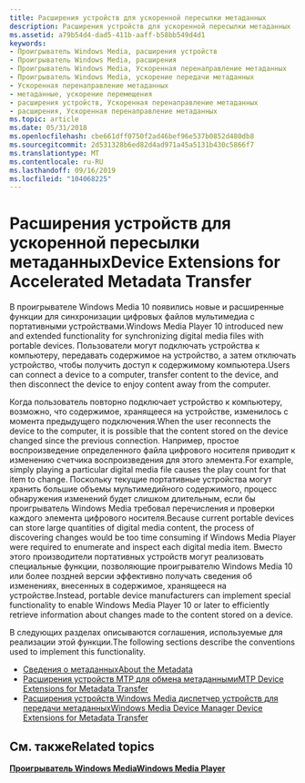 ```yaml
---
title: Расширения устройств для ускоренной пересылки метаданных
description: Расширения устройств для ускоренной пересылки метаданных
ms.assetid: a79b54d4-dad5-411b-aaff-b58bb549d4d1
keywords:
- Проигрыватель Windows Media, расширения устройств
- Проигрыватель Windows Media, расширения
- Проигрыватель Windows Media, Ускоренная перенаправление метаданных
- Проигрыватель Windows Media, ускорение передачи метаданных
- Ускоренная перенаправление метаданных
- метаданные, ускорение перемещения
- расширения устройств, Ускоренная перенаправление метаданных
- расширения, Ускоренная перенаправление метаданных
ms.topic: article
ms.date: 05/31/2018
ms.openlocfilehash: cbe661dff0750f2ad46bef96e537b0852d480db8
ms.sourcegitcommit: 2d531328b6ed82d4ad971a45a5131b430c5866f7
ms.translationtype: MT
ms.contentlocale: ru-RU
ms.lasthandoff: 09/16/2019
ms.locfileid: "104068225"
---
```

# <a name="device-extensions-for-accelerated-metadata-transfer"></a><span data-ttu-id="cb256-111">Расширения устройств для ускоренной пересылки метаданных</span><span class="sxs-lookup"><span data-stu-id="cb256-111">Device Extensions for Accelerated Metadata Transfer</span></span>

<span data-ttu-id="cb256-112">В проигрывателе Windows Media 10 появились новые и расширенные функции для синхронизации цифровых файлов мультимедиа с портативными устройствами.</span><span class="sxs-lookup"><span data-stu-id="cb256-112">Windows Media Player 10 introduced new and extended functionality for synchronizing digital media files with portable devices.</span></span> <span data-ttu-id="cb256-113">Пользователи могут подключать устройства к компьютеру, передавать содержимое на устройство, а затем отключать устройство, чтобы получить доступ к содержимому компьютера.</span><span class="sxs-lookup"><span data-stu-id="cb256-113">Users can connect a device to a computer, transfer content to the device, and then disconnect the device to enjoy content away from the computer.</span></span>

<span data-ttu-id="cb256-114">Когда пользователь повторно подключает устройство к компьютеру, возможно, что содержимое, хранящееся на устройстве, изменилось с момента предыдущего подключения.</span><span class="sxs-lookup"><span data-stu-id="cb256-114">When the user reconnects the device to the computer, it is possible that the content stored on the device changed since the previous connection.</span></span> <span data-ttu-id="cb256-115">Например, простое воспроизведение определенного файла цифрового носителя приводит к изменению счетчика воспроизведения для этого элемента.</span><span class="sxs-lookup"><span data-stu-id="cb256-115">For example, simply playing a particular digital media file causes the play count for that item to change.</span></span> <span data-ttu-id="cb256-116">Поскольку текущие портативные устройства могут хранить большие объемы мультимедийного содержимого, процесс обнаружения изменений будет слишком длительным, если бы проигрыватель Windows Media требовал перечисления и проверки каждого элемента цифрового носителя.</span><span class="sxs-lookup"><span data-stu-id="cb256-116">Because current portable devices can store large quantities of digital media content, the process of discovering changes would be too time consuming if Windows Media Player were required to enumerate and inspect each digital media item.</span></span> <span data-ttu-id="cb256-117">Вместо этого производители портативных устройств могут реализовать специальные функции, позволяющие проигрывателю Windows Media 10 или более поздней версии эффективно получать сведения об изменениях, внесенных в содержимое, хранящееся на устройстве.</span><span class="sxs-lookup"><span data-stu-id="cb256-117">Instead, portable device manufacturers can implement special functionality to enable Windows Media Player 10 or later to efficiently retrieve information about changes made to the content stored on a device.</span></span>

<span data-ttu-id="cb256-118">В следующих разделах описываются соглашения, используемые для реализации этой функции.</span><span class="sxs-lookup"><span data-stu-id="cb256-118">The following sections describe the conventions used to implement this functionality.</span></span>

-   [<span data-ttu-id="cb256-119">Сведения о метаданных</span><span class="sxs-lookup"><span data-stu-id="cb256-119">About the Metadata</span></span>](about-the-metadata.md)
-   [<span data-ttu-id="cb256-120">Расширения устройств MTP для обмена метаданными</span><span class="sxs-lookup"><span data-stu-id="cb256-120">MTP Device Extensions for Metadata Transfer</span></span>](mtp-device-extensions-for-metadata-transfer.md)
-   [<span data-ttu-id="cb256-121">Расширения устройств Windows Media диспетчер устройств для передачи метаданных</span><span class="sxs-lookup"><span data-stu-id="cb256-121">Windows Media Device Manager Device Extensions for Metadata Transfer</span></span>](windows-media-device-manager-device-extensions-for-metadata-transfer.md)

## <a name="related-topics"></a><span data-ttu-id="cb256-122">См. также</span><span class="sxs-lookup"><span data-stu-id="cb256-122">Related topics</span></span>

<dl> <dt>

[<span data-ttu-id="cb256-123">**Проигрыватель Windows Media**</span><span class="sxs-lookup"><span data-stu-id="cb256-123">**Windows Media Player**</span></span>](windows-media-player.md)
</dt> </dl>

 

 




